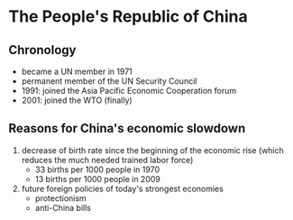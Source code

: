 # The People's Republic of China

## Chronology
* became a UN member in 1971
* permanent member of the UN Security Council
* 1991: joined the Asia Pacific Economic Cooperation forum
* 2001: joined the WTO (finally)

## Reasons for China's economic slowdown
1. decrease of birth rate since the beginning of the economic rise (which reduces the much needed trained labor force)
   * 33 births per 1000 people in 1970
   * 13 births per 1000 people in 2009
2. future foreign policies of today's strongest economies
   * protectionism
   * anti-China bills
